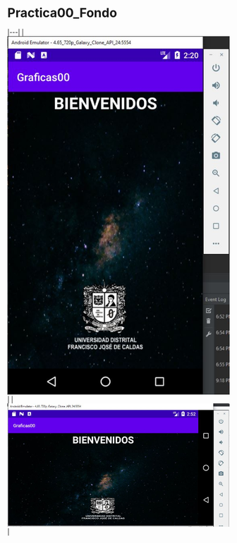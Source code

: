 # Practica00_Fondo
|---|
|![Fondo Principal](https://github.com/DanielRicob/Practica00_Fondo/blob/main/FondoPrincipal.JPG)|
|![Fondo Principal](https://github.com/DanielRicob/Practica00_Fondo/blob/main/FondoLandScape.JPG)|
